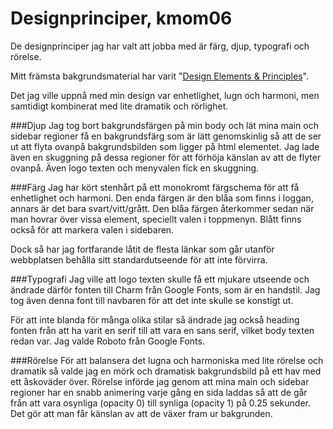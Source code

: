 Designprinciper, kmom06
=======================
De designprinciper jag har valt att jobba med är färg, djup, typografi och rörelse.

Mitt främsta bakgrundsmaterial har varit "[Design Elements & Principles](https://www.canva.com/learn/design-elements-principles/)".

Det jag ville uppnå med min design var enhetlighet, lugn och harmoni, men samtidigt kombinerat med lite dramatik och rörlighet.

###Djup
Jag tog bort bakgrundsfärgen på min body och lät mina main och sidebar regioner få en bakgrundsfärg som är lätt genomskinlig så att de ser ut att flyta ovanpå bakgrundsbilden som ligger på html elementet. Jag lade även en skuggning på dessa regioner för att förhöja känslan av att de flyter ovanpå. Även logo texten och menyvalen fick en skuggning.

###Färg
Jag har kört stenhårt på ett monokromt färgschema för att få enhetlighet och harmoni. Den enda färgen är den blåa som finns i loggan, annars är det bara svart/vitt/grått. Den blåa färgen återkommer sedan när man hovrar över vissa element, speciellt valen i toppmenyn. Blått finns också för att markera valen i sidebaren.

Dock så har jag fortfarande låtit de flesta länkar som går utanför webbplatsen behålla sitt standardutseende för att inte förvirra.

###Typografi
Jag ville att logo texten skulle få ett mjukare utseende och ändrade därför fonten till Charm från Google Fonts, som är en handstil. Jag tog även denna font till navbaren för att det inte skulle se konstigt ut.

För att inte blanda för många olika stilar så ändrade jag också heading fonten från att ha varit en serif till att vara en sans serif, vilket body texten redan var. Jag valde Roboto från Google Fonts.

###Rörelse
För att balansera det lugna och harmoniska med lite rörelse och dramatik så valde jag en mörk och dramatisk bakgrundsbild på ett hav med ett åskoväder över. Rörelse införde jag genom att mina main och sidebar regioner har en snabb animering varje gång en sida laddas så att de går från att vara osynliga (opacity 0) till synliga (opacity 1) på 0.25 sekunder. Det gör att man får känslan av att de växer fram ur bakgrunden.
